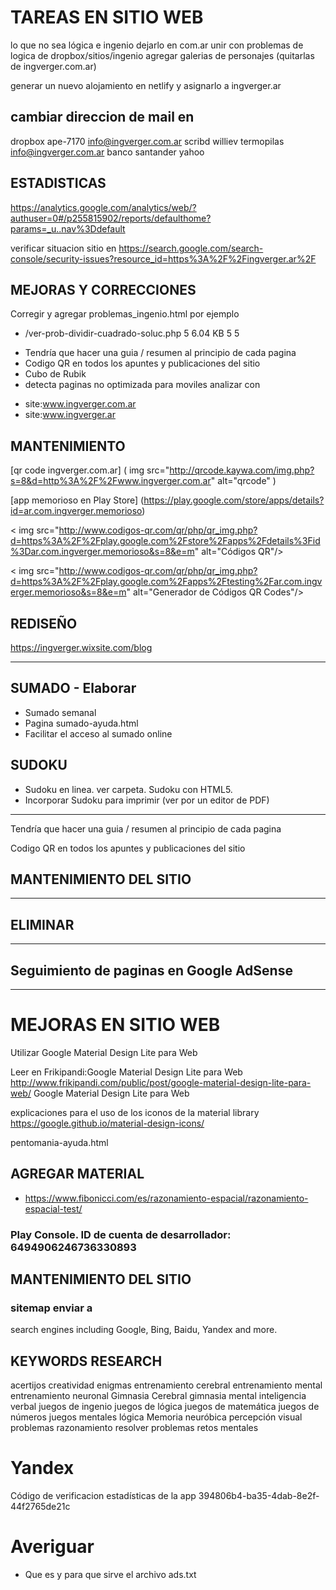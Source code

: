 # TAREAS EN SITIO WEB

lo que no sea lógica e ingenio dejarlo en com.ar
unir con problemas de logica de dropbox/sitios/ingenio
agregar galerias de personajes (quitarlas de ingverger.com.ar)

generar un nuevo alojamiento en netlify y asignarlo a ingverger.ar


## cambiar direccion de mail en
dropbox		ape-7170	info@ingverger.com.ar
scribd	williev	termopilas	info@ingverger.com.ar
banco santander
yahoo


## ESTADISTICAS 
https://analytics.google.com/analytics/web/?authuser=0#/p255815902/reports/defaulthome?params=_u..nav%3Ddefault


verificar situacion sitio en 
https://search.google.com/search-console/security-issues?resource_id=https%3A%2F%2Fingverger.ar%2F

## MEJORAS Y CORRECCIONES
Corregir y agregar problemas_ingenio.html
por ejemplo 
- /ver-prob-dividir-cuadrado-soluc.php	5	6.04 KB	5	5	

* Tendría que hacer una guia / resumen al principio de cada pagina
* Codigo QR en todos los apuntes y publicaciones del sitio
* Cubo de Rubik
* detecta paginas no optimizada para moviles
analizar con  
 - site:www.ingverger.com.ar
 - site:www.ingverger.ar

## MANTENIMIENTO
[qr code ingverger.com.ar] ( img src="http://qrcode.kaywa.com/img.php?s=8&d=http%3A%2F%2Fwww.ingverger.com.ar" alt="qrcode" )

[app memorioso en Play Store] (https://play.google.com/store/apps/details?id=ar.com.ingverger.memorioso)

< img src="http://www.codigos-qr.com/qr/php/qr_img.php?d=https%3A%2F%2Fplay.google.com%2Fstore%2Fapps%2Fdetails%3Fid%3Dar.com.ingverger.memorioso&s=8&e=m" alt="Códigos QR"/>

< img src="http://www.codigos-qr.com/qr/php/qr_img.php?d=https%3A%2F%2Fplay.google.com%2Fapps%2Ftesting%2Far.com.ingverger.memorioso&s=8&e=m" alt="Generador de Códigos QR Codes"/>

## REDISEÑO

https://ingverger.wixsite.com/blog

***

## SUMADO - Elaborar
* Sumado semanal
* Pagina sumado-ayuda.html
* Facilitar el acceso al sumado online

## SUDOKU
* Sudoku en linea. ver carpeta. Sudoku con HTML5.
* Incorporar Sudoku para imprimir (ver por un editor de PDF)

---
Tendría que hacer una guia / resumen al principio de cada pagina

Codigo QR en todos los apuntes y publicaciones del sitio

## MANTENIMIENTO DEL SITIO

***

## ELIMINAR

---
## Seguimiento de paginas en Google AdSense
---

# MEJORAS EN SITIO WEB

Utilizar Google Material Design Lite para Web

Leer en Frikipandi:Google Material Design Lite para Web
http://www.frikipandi.com/public/post/google-material-design-lite-para-web/
Google Material Design Lite para Web

explicaciones para el uso de los iconos de la material library
https://google.github.io/material-design-icons/

pentomania-ayuda.html

## AGREGAR MATERIAL

* https://www.fibonicci.com/es/razonamiento-espacial/razonamiento-espacial-test/

### Play Console. ID de cuenta de desarrollador: 6494906246736330893


## MANTENIMIENTO DEL SITIO

### sitemap enviar a
search engines including Google, Bing, Baidu, Yandex and more.


## KEYWORDS RESEARCH

acertijos
creatividad
enigmas
entrenamiento cerebral
entrenamiento mental
entrenamiento neuronal
Gimnasia Cerebral
gimnasia mental
inteligencia verbal
juegos de ingenio
juegos de lógica
juegos de matemática
juegos de números
juegos mentales
lógica
Memoria
neuróbica
percepción visual
problemas
razonamiento
resolver problemas
retos mentales


# Yandex
Código de verificacion estadísticas de la app
 394806b4-ba35-4dab-8e2f-44f2765de21c

# Averiguar
- Que es y para que sirve el archivo ads.txt
